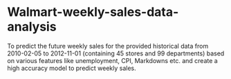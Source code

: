 # Walmart-weekly-sales-data-analysis
To predict the future weekly sales for the provided historical data from 2010-02-05 to 2012-11-01 (containing 45 stores and 99 departments) based on various features like unemployment, CPI, Markdowns etc. and create a high accuracy model to predict weekly sales.
